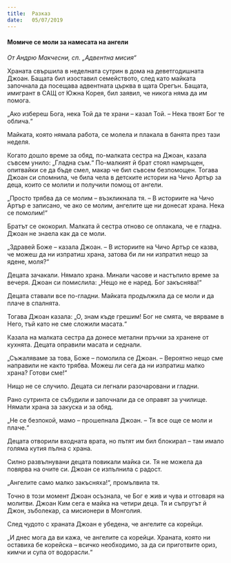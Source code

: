 ```yaml
---
title:  Разказ
date:   05/07/2019
---
```


#### Момиче се моли за намесата на ангели

_От Андрю Макчесни, сп. „Адвентна мисия“_

Храната свършила в неделната сутрин в дома на деветгодишната Джоан. Бащата бил изоставил семейството, след като майката започнала да посещава адвентната църква в щата Орегън. Бащата, имигрант в САЩ от Южна Корея, бил заявил, че никога няма да им помога.

„Ако избереш Бога, нека Той да те храни – казал Той. – Нека твоят Бог те облича.“

Майката, която нямала работа, се молела и плакала в банята през тази неделя.

Когато дошло време за обяд, по-малката сестра на Джоан, казала съвсем унило: „Гладна съм.“ По-малкият й брат стоял намръщен, опитвайки се да бъде смел, макар че бил съвсем безпомощен. Тогава Джоан си спомнила, че била чела в детските истории на Чичо Артър за деца, които се молили и получили помощ от ангели.

„Просто трябва да се молим – възкликнала тя. – В историите на Чичо Артър е записано, че ако се молим, ангелите ще ни донесат храна. Нека се помолим!“

Братът се ококорил. Малката й сестра отново се оплакала, че е гладна. Джоан не знаела как да се моли.

„Здравей Боже – казала Джоан. – В историите на Чичо Артър се казва, че можеш да ни изпратиш храна, затова би ли ни изпратил нещо за ядене, моля?“

Децата зачакали. Нямало храна. Минали часове и настъпило време за вечеря. Джоан си помислила: „Нещо не е наред. Бог закъснява!“

Децата ставали все по-гладни. Майката продължила да се моли и да плаче в спалнята.

Тогава Джоан казала: „О, знам къде грешим! Бог не смята, че вярваме в Него, тъй като не сме сложили масата.“

Казала на малката сестра да донесе метални пръчки за хранене от кухнята. Децата оправили масата и седнали.

„Съжаляваме за това, Боже – помолила се Джоан. – Вероятно нещо сме направили не както трябва. Можеш ли сега да ни изпратиш малко храна? Готови сме!“

Нищо не се случило. Децата си легнали разочаровани и гладни.

Рано сутринта се събудили и започнали да се оправят за училище. Нямали храна за закуска и за обяд.

„Не се безпокой, мамо – прошепнала Джоан. – Тя все още се моли и плаче.“

Децата отворили входната врата, но пътят им бил блокирал – там имало голяма кутия пълна с храна.

Силно развълнувани децата повикали майка си. Тя не можела да повярва на очите си. Джоан се изпълнила с радост.

„Ангелите само малко закъсняха!“, промълвила тя.

Точно в този момент Джоан осъзнала, че Бог е жив и чува и отговаря на молитви. Джоан Ким сега е майка на четири деца. Тя и съпругът й Джон, зъболекар, са мисионери в Монголия.

След чудото с храната Джоан е убедена, че ангелите са корейци.

„И днес мога да ви кажа, че ангелите са корейци. Храната, която ни оставиха бе корейска – всичко необходимо, за да си приготвите ориз, кимчи и супа от водорасли.“